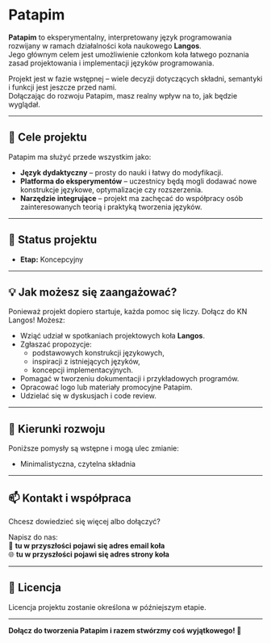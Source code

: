 # Patapim

**Patapim** to eksperymentalny, interpretowany język programowania rozwijany w ramach działalności koła naukowego **Langos**.  
Jego głównym celem jest umożliwienie członkom koła łatwego poznania zasad projektowania i implementacji języków programowania.

Projekt jest w fazie wstępnej – wiele decyzji dotyczących składni, semantyki i funkcji jest jeszcze przed nami.  
Dołączając do rozwoju Patapim, masz realny wpływ na to, jak będzie wyglądał.

---

## 🎯 Cele projektu

Patapim ma służyć przede wszystkim jako:

- **Język dydaktyczny** – prosty do nauki i łatwy do modyfikacji.
- **Platforma do eksperymentów** – uczestnicy będą mogli dodawać nowe konstrukcje językowe, optymalizacje czy rozszerzenia.
- **Narzędzie integrujące** – projekt ma zachęcać do współpracy osób zainteresowanych teorią i praktyką tworzenia języków.

---

## 🚧 Status projektu

- **Etap:** Koncepcyjny

---

## 💡 Jak możesz się zaangażować?

Ponieważ projekt dopiero startuje, każda pomoc się liczy. Dołącz do KN Langos!
Możesz:

- Wziąć udział w spotkaniach projektowych koła **Langos**.
- Zgłaszać propozycje:
  - podstawowych konstrukcji językowych,
  - inspiracji z istniejących języków,
  - koncepcji implementacyjnych.
- Pomagać w tworzeniu dokumentacji i przykładowych programów.
- Opracować logo lub materiały promocyjne Patapim.
- Udzielać się w dyskusjach i code review.

---

## 🧭 Kierunki rozwoju

Poniższe pomysły są wstępne i mogą ulec zmianie:

- Minimalistyczna, czytelna składnia

---

## 📫 Kontakt i współpraca

Chcesz dowiedzieć się więcej albo dołączyć?

Napisz do nas:  
📧 **tu w przyszłości pojawi się adres email koła**  
🌐 **tu w przyszłości pojawi się adres strony koła**

---

## 📝 Licencja

Licencja projektu zostanie określona w późniejszym etapie.

---

**Dołącz do tworzenia Patapim i razem stwórzmy coś wyjątkowego! 🚀**
